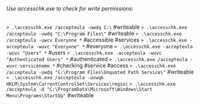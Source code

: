 ###### Use accesschk.exe to check for write permissions:
`> .\accesschk.exe /accepteula -uwdq C:\` #writeable 
`> .\accesschk.exe /accepteula -uwdq "C:\Program Files\"` #writeable 
`> .\accesschk.exe /accepteula -uwcv Everyone *` #accessible #services
`> .\accesschk.exe -accepteula -wuvc "Everyone" *` #everyone
`> .\accesschk.exe -accepteula -wuvc "Users" *` #users
`> .\accesschk.exe -accepteula -wuvc "Authenticated Users" *` #authenticated
`> .\accesschk.exe /accepteula -wuvc servicename *` #checking #service #access
`> .\accesschk.exe /accepteula -uwdq "C:\Program Files\Unquoted Path Service\"` #writeable
`> .\accesschk.exe /accepteula -uvwqk HKLM\System\CurrentControlSet\Services\regsvc`
`> .\accesschk.exe /accepteula -d "C:\ProgramData\Microsoft\Windows\Start Menu\Programs\StartUp"` #writeable